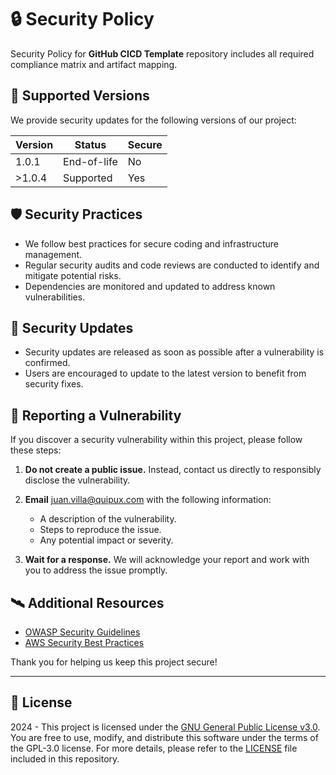 # 🔒 Security Policy

Security Policy for **GitHub CICD Template** repository includes all required compliance matrix and artifact mapping.

## 🧮 Supported Versions

We provide security updates for the following versions of our project:

| Version | Status      | Secure |
| ------- | ----------- | ------ |
| 1.0.1   | End-of-life | No     |
| >1.0.4  | Supported   | Yes    |

## 🛡️ Security Practices

- We follow best practices for secure coding and infrastructure management.
- Regular security audits and code reviews are conducted to identify and mitigate potential risks.
- Dependencies are monitored and updated to address known vulnerabilities.

## 📲 Security Updates

- Security updates are released as soon as possible after a vulnerability is confirmed.
- Users are encouraged to update to the latest version to benefit from security fixes.

## 🚨 Reporting a Vulnerability

If you discover a security vulnerability within this project, please follow these steps:

1. **Do not create a public issue.** Instead, contact us directly to responsibly disclose the vulnerability.

2. **Email** [juan.villa@quipux.com](mailto:juan.villa@quipux.com) with the following information:

   - A description of the vulnerability.
   - Steps to reproduce the issue.
   - Any potential impact or severity.

3. **Wait for a response.** We will acknowledge your report and work with you to address the issue promptly.

## 🛰️ Additional Resources

- [OWASP Security Guidelines](https://owasp.org/)
- [AWS Security Best Practices](https://aws.amazon.com/security/security-best-practices/)

Thank you for helping us keep this project secure!

---

## 📜 License

2024 - This project is licensed under the [GNU General Public License v3.0](https://www.gnu.org/licenses/gpl-3.0.en.html). You are free to use, modify, and distribute this software under the terms of the GPL-3.0 license. For more details, please refer to the [LICENSE](LICENSE) file included in this repository.
